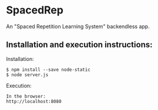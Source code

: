 SpacedRep
===============

An "Spaced Repetition Learning System" backendless app.

Installation and execution instructions:
------------------------------------------
Installation:

    $ npm install --save node-static
    $ node server.js

Execution:

    In the browser: 
    http://localhost:8080
